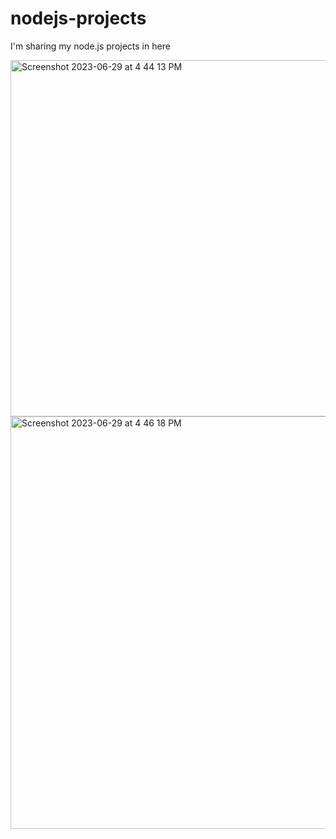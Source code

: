 # nodejs-projects
I'm sharing my node.js projects in here

<img width="570" alt="Screenshot 2023-06-29 at 4 44 13 PM" src="https://github.com/GktgYildiz/nodejs-projects/assets/102765970/59d6a4c7-59bf-4910-804e-a6c8f735621b">


<img width="660" alt="Screenshot 2023-06-29 at 4 46 18 PM" src="https://github.com/GktgYildiz/nodejs-projects/assets/102765970/3d9db63b-7682-4e1b-ba1b-362713935bb5">
